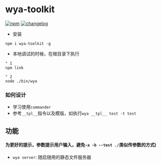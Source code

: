 # wya-toolkit
[![npm][npm-image]][npm-url] [![changelog][changelog-image]][changelog-url]
- 安装
```vim
npm i wya-toolkit -g
```

- 本地调试的时候，在根目录下执行
```vim
" 1
npm link

" 2
node ./bin/wya
```
### 如何设计

- 学习使用`commander`
- 参考`__tpl__`指令以及模版，如执行`wya __tpl__ test -t test`

## 功能
#### 为更好的提示，参数提示用户输入，避免`-a -b --test ./`类似传参数的方式)

- `wya server`: 随启随用的静态文件服务器


<!--  以下内容无视  -->
[changelog-image]: https://img.shields.io/badge/changelog-md-blue.svg
[changelog-url]: CHANGELOG.md

[npm-image]: https://img.shields.io/npm/v/wya-toolkit.svg
[npm-url]: https://www.npmjs.com/package/wya-toolkit